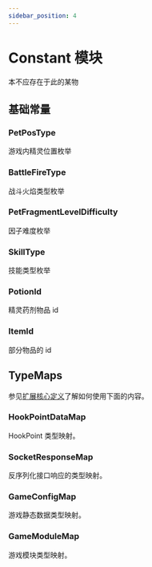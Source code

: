 ```yaml
---
sidebar_position: 4
---
```


# Constant 模块

本不应存在于此的某物

## 基础常量

### PetPosType

游戏内精灵位置枚举

### BattleFireType

战斗火焰类型枚举

### PetFragmentLevelDifficulty

因子难度枚举

### SkillType

技能类型枚举

### PotionId

精灵药剂物品 id

### ItemId

部分物品的 id

## TypeMaps

参见[扩展核心定义](./extend-core.md)了解如何使用下面的内容。

### HookPointDataMap

HookPoint 类型映射。

### SocketResponseMap

反序列化接口响应的类型映射。

### GameConfigMap

游戏静态数据类型映射。

### GameModuleMap

游戏模块类型映射。
